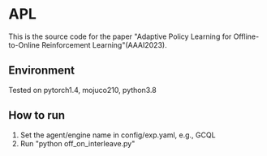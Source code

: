 # APL

This is the source code for the paper "Adaptive Policy Learning for Offline-to-Online Reinforcement Learning"(AAAI2023).

## Environment
Tested on pytorch1.4, mojuco210, python3.8

## How to run
1. Set the agent/engine name in config/exp.yaml, e.g., GCQL
2. Run "python off_on_interleave.py"
